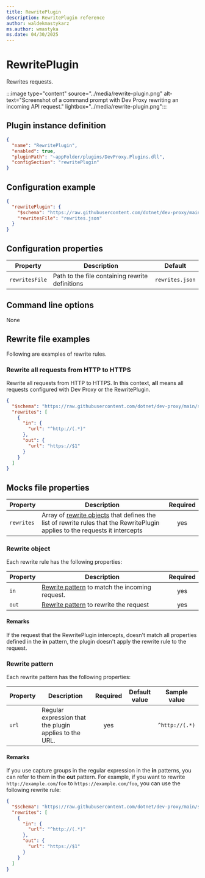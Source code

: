 ```yaml
---
title: RewritePlugin
description: RewritePlugin reference
author: waldekmastykarz
ms.author: wmastyka
ms.date: 04/30/2025
---
```


# RewritePlugin

Rewrites requests.

:::image type="content" source="../media/rewrite-plugin.png" alt-text="Screenshot of a command prompt with Dev Proxy rewriting an incoming API request." lightbox="../media/rewrite-plugin.png":::

## Plugin instance definition

```json
{
  "name": "RewritePlugin",
  "enabled": true,
  "pluginPath": "~appFolder/plugins/DevProxy.Plugins.dll",
  "configSection": "rewritePlugin"
}
```

## Configuration example

```json
{
  "rewritePlugin": {
    "$schema": "https://raw.githubusercontent.com/dotnet/dev-proxy/main/schemas/v0.29.1/rewriteplugin.schema.json",
    "rewritesFile": "rewrites.json"
  }
}
```

## Configuration properties

| Property | Description | Default |
| -------- | ----------- | :-----: |
| `rewritesFile` | Path to the file containing rewrite definitions | `rewrites.json` |

## Command line options

None

## Rewrite file examples

Following are examples of rewrite rules.

### Rewrite all requests from HTTP to HTTPS

Rewrite all requests from HTTP to HTTPS. In this context, **all** means all requests configured with Dev Proxy or the RewritePlugin.

```json
{
  "$schema": "https://raw.githubusercontent.com/dotnet/dev-proxy/main/schemas/v0.29.1/rewriteplugin.rewritesfile.schema.json",
  "rewrites": [
    {
      "in": {
        "url": "^http://(.*)"
      },
      "out": {
        "url": "https://$1"
      }
    }
  ]
}
```

## Mocks file properties

| Property  | Description | Required |
| --------- | ----------- | :------: |
| `rewrites` | Array of [rewrite objects](#rewrite-object) that defines the list of rewrite rules that the RewritePlugin applies to the requests it intercepts | yes |

### Rewrite object

Each rewrite rule has the following properties:

| Property | Description | Required |
| -------- | ----------- | :------: |
| `in` | [Rewrite pattern](#rewrite-pattern) to match the incoming request. | yes |
| `out` | [Rewrite pattern](#rewrite-pattern) to rewrite the request | yes |

#### Remarks

If the request that the RewritePlugin intercepts, doesn't match all properties defined in the **in** pattern, the plugin doesn't apply the rewrite rule to the request.

### Rewrite pattern

Each rewrite pattern has the following properties:

| Property | Description | Required | Default value | Sample value |
| -------- | ----------- | :------: | ------------- | ------------ |
| `url` | Regular expression that the plugin applies to the URL. | yes | | `^http://(.*)` |

#### Remarks

If you use capture groups in the regular expression in the **in** patterns, you can refer to them in the **out** pattern. For example, if you want to rewrite `http://example.com/foo` to `https://example.com/foo`, you can use the following rewrite rule:

```json
{
  "$schema": "https://raw.githubusercontent.com/dotnet/dev-proxy/main/schemas/v0.29.1/rewriteplugin.rewritesfile.schema.json",
  "rewrites": [
    {
      "in": {
        "url": "^http://(.*)"
      },
      "out": {
        "url": "https://$1"
      }
    }
  ]
}
```
